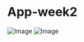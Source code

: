 # App-week2
![Image](https://github.com/user-attachments/assets/7acd9c1e-d09d-4903-846a-4c95123aa932)
![Image](https://github.com/o0osineee/App-week2/issues/2#issue-2860967295)
